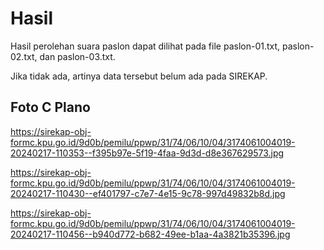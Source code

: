 # Hasil

Hasil perolehan suara paslon dapat dilihat pada file paslon-01.txt, paslon-02.txt, dan paslon-03.txt.

Jika tidak ada, artinya data tersebut belum ada pada SIREKAP.

## Foto C Plano

https://sirekap-obj-formc.kpu.go.id/9d0b/pemilu/ppwp/31/74/06/10/04/3174061004019-20240217-110353--f395b97e-5f19-4faa-9d3d-d8e367629573.jpg

https://sirekap-obj-formc.kpu.go.id/9d0b/pemilu/ppwp/31/74/06/10/04/3174061004019-20240217-110430--ef401797-c7e7-4e15-9c78-997d49832b8d.jpg

https://sirekap-obj-formc.kpu.go.id/9d0b/pemilu/ppwp/31/74/06/10/04/3174061004019-20240217-110456--b940d772-b682-49ee-b1aa-4a3821b35396.jpg
